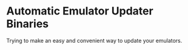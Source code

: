 # Automatic Emulator Updater Binaries
 Trying to make an easy and convenient way to update your emulators.
